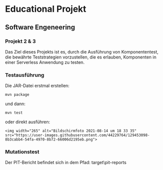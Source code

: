 # Educational Projekt
## Software Engeneering
### Projekt 2 & 3
Das Ziel dieses Projekts ist es, durch die Ausführung von Komponententest, die bewährte Teststrategien vorzustellen, die es erlauben, Komponenten in einer Serverless Anwendung zu testen. 

### Testausführung
Die JAR-Datei erstmal erstellen:

```
mvn package
```
und dann:
```
mvn test
```
oder direkt ausführen:
````
<img width="265" alt="Bildschirmfoto 2021-08-14 um 18 33 35" src="https://user-images.githubusercontent.com/44229764/129453098-8b3cabb4-54fa-4970-8b72-66006d2195eb.png">
`````

### Mutationstest
Der PIT-Bericht befindet sich in dem Pfad: target\pit-reports

